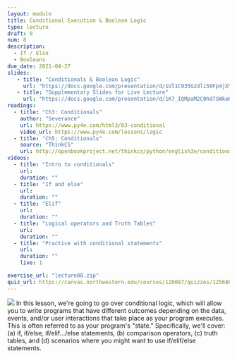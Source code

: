 ```yaml
---
layout: module
title: Conditional Execution & Boolean Logic
type: lecture
draft: 0
num: 8
description:
  - If / Else
  - Booleans
due_date: 2021-04-27
slides: 
   - title: "Conditionals & Boolean Logic"
     url: "https://docs.google.com/presentation/d/1Ul1C935G2dli50Fp4jXYSDQ_TEk--F2As-9GBOIobls/edit?usp=sharing"
   - title: "Supplementary Slides for Live Lecture"
     url: "https://docs.google.com/presentation/d/1K7_IQMpaM2C0hd7SWkoKKFCDi5bKgTEi4xyfcBqxi1M/edit?usp=sharing"
readings:
  - title: "Ch3: Conditionals"
    author: "Severance"
    url: https://www.py4e.com/html3/03-conditional
    video_url: https://www.py4e.com/lessons/logic
  - title: "Ch5: Conditionals"
    source: "ThinkCS"
    url: http://openbookproject.net/thinkcs/python/english3e/conditionals.html
videos:
  - title: "Intro to conditionals"
    url: 
    duration: ""
  - title: "If and else"
    url: 
    duration: ""
  - title: "Elif"
    url: 
    duration: ""
  - title: "Logical operators and Truth Tables"
    url: 
    duration: ""
  - title: "Practice with conditional statements"
    url: 
    duration: ""
    live: 1

exercise_url: "lecture08.zip"
quiz_url: https://canvas.northwestern.edu/courses/120087/quizzes/125686
---
```


<img class="module-image" src="/spring2021/assets/images/lectures/fork.jpg" /> In this lesson, we're going to go over conditional logic, which will allow you to write programs that have different outcomes depending on the data, events, and/or user interactions that take place as your program executes. This is often referred to as your program's "state." Specifically, we'll cover: (a) if, if/else, if/elif.../else statements, (b) comparison operators, (c) truth tables, and (d) scenarios where you might want to use if/elif/else statements.
